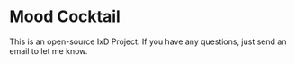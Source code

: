 # Mood Cocktail
This is an open-source IxD Project. If you have any questions, just send an email to let me know.
